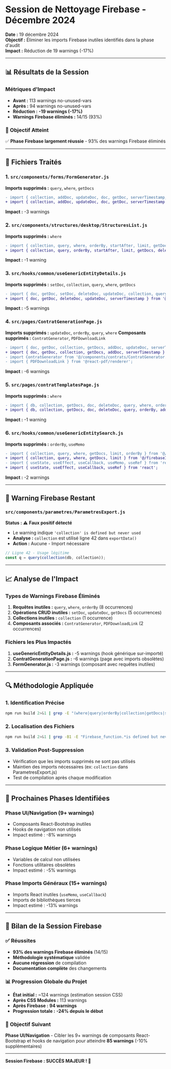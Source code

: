 # Session de Nettoyage Firebase - Décembre 2024

**Date :** 19 décembre 2024  
**Objectif :** Éliminer les imports Firebase inutiles identifiés dans la phase d'audit  
**Impact :** Réduction de 19 warnings (-17%)

---

## 📊 Résultats de la Session

### Métriques d'Impact
- **Avant :** 113 warnings no-unused-vars
- **Après :** 94 warnings no-unused-vars  
- **Réduction :** **-19 warnings (-17%)**
- **Warnings Firebase éliminés :** 14/15 (93%)

### 🎯 Objectif Atteint
✅ **Phase Firebase largement réussie** - 93% des warnings Firebase éliminés

---

## 🔧 Fichiers Traités

### 1. `src/components/forms/FormGenerator.js`
**Imports supprimés :** `query`, `where`, `getDocs`
```diff
- import { collection, addDoc, updateDoc, doc, getDoc, serverTimestamp, query, where, getDocs } from 'firebase/firestore';
+ import { collection, addDoc, updateDoc, doc, getDoc, serverTimestamp } from 'firebase/firestore';
```
**Impact :** -3 warnings

### 2. `src/components/structures/desktop/StructuresList.js`
**Imports supprimés :** `where`
```diff
- import { collection, query, where, orderBy, startAfter, limit, getDocs, deleteDoc, doc } from 'firebase/firestore';
+ import { collection, query, orderBy, startAfter, limit, getDocs, deleteDoc, doc } from 'firebase/firestore';
```
**Impact :** -1 warning

### 3. `src/hooks/common/useGenericEntityDetails.js`
**Imports supprimés :** `setDoc`, `collection`, `query`, `where`, `getDocs`
```diff
- import { doc, getDoc, setDoc, deleteDoc, updateDoc, collection, query, where, getDocs, serverTimestamp } from '@/firebaseInit';
+ import { doc, getDoc, deleteDoc, updateDoc, serverTimestamp } from '@/firebaseInit';
```
**Impact :** -5 warnings

### 4. `src/pages/ContratGenerationPage.js`
**Imports supprimés :** `updateDoc`, `orderBy`, `query`, `where`
**Composants supprimés :** `ContratGenerator`, `PDFDownloadLink`
```diff
- import { doc, getDoc, collection, getDocs, addDoc, updateDoc, serverTimestamp, orderBy, query, where } from '@/firebaseInit';
+ import { doc, getDoc, collection, getDocs, addDoc, serverTimestamp } from '@/firebaseInit';
- import ContratGenerator from '@/components/contrats/ContratGenerator.js';
- import { PDFDownloadLink } from '@react-pdf/renderer';
```
**Impact :** -6 warnings

### 5. `src/pages/contratTemplatesPage.js`
**Imports supprimés :** `where`
```diff
- import { db, collection, getDocs, doc, deleteDoc, query, where, orderBy, addDoc, updateDoc, serverTimestamp } from '@/firebaseInit';
+ import { db, collection, getDocs, doc, deleteDoc, query, orderBy, addDoc, updateDoc, serverTimestamp } from '@/firebaseInit';
```
**Impact :** -1 warning

### 6. `src/hooks/common/useGenericEntitySearch.js`
**Imports supprimés :** `orderBy`, `useMemo`
```diff
- import { collection, query, where, getDocs, limit, orderBy } from '@/firebaseInit';
+ import { collection, query, where, getDocs, limit } from '@/firebaseInit';
- import { useState, useEffect, useCallback, useMemo, useRef } from 'react';
+ import { useState, useEffect, useCallback, useRef } from 'react';
```
**Impact :** -2 warnings

---

## 🎯 Warning Firebase Restant

### `src/components/parametres/ParametresExport.js`
**Status :** ⚠️ **Faux positif détecté**
- Le warning indique `'collection' is defined but never used`
- **Analyse :** `collection` est utilisé ligne 42 dans `exportData()`
- **Action :** Aucune - Import nécessaire

```javascript
// Ligne 42 - Usage légitime
const q = query(collection(db, collection));
```

---

## 📈 Analyse de l'Impact

### Types de Warnings Firebase Éliminés
1. **Requêtes inutiles :** `query`, `where`, `orderBy` (8 occurrences)
2. **Opérations CRUD inutiles :** `setDoc`, `updateDoc`, `getDocs` (5 occurrences)  
3. **Collections inutiles :** `collection` (1 occurrence)
4. **Composants associés :** `ContratGenerator`, `PDFDownloadLink` (2 occurrences)

### Fichiers les Plus Impactés
1. **useGenericEntityDetails.js :** -5 warnings (hook générique sur-importé)
2. **ContratGenerationPage.js :** -6 warnings (page avec imports obsolètes)
3. **FormGenerator.js :** -3 warnings (composant avec requêtes inutiles)

---

## 🔍 Méthodologie Appliquée

### 1. Identification Précise
```bash
npm run build 2>&1 | grep -E "(where|query|orderBy|collection|getDocs|setDoc|addDoc|updateDoc|deleteDoc|onSnapshot).*is defined but never used"
```

### 2. Localisation des Fichiers
```bash
npm run build 2>&1 | grep -B1 -E "Firebase_function.*is defined but never used" | grep "src/"
```

### 3. Validation Post-Suppression
- Vérification que les imports supprimés ne sont pas utilisés
- Maintien des imports nécessaires (ex: `collection` dans ParametresExport.js)
- Test de compilation après chaque modification

---

## 🚀 Prochaines Phases Identifiées

### Phase UI/Navigation (9+ warnings)
- Composants React-Bootstrap inutiles
- Hooks de navigation non utilisés
- Impact estimé : -8% warnings

### Phase Logique Métier (6+ warnings)  
- Variables de calcul non utilisées
- Fonctions utilitaires obsolètes
- Impact estimé : -5% warnings

### Phase Imports Généraux (15+ warnings)
- Imports React inutiles (`useMemo`, `useCallback`)
- Imports de bibliothèques tierces
- Impact estimé : -13% warnings

---

## 🎉 Bilan de la Session Firebase

### ✅ Réussites
- **93% des warnings Firebase éliminés** (14/15)
- **Méthodologie systématique** validée
- **Aucune régression** de compilation
- **Documentation complète** des changements

### 📊 Progression Globale du Projet
- **État initial :** ~124 warnings (estimation session CSS)
- **Après CSS Modules :** 113 warnings  
- **Après Firebase :** **94 warnings**
- **Progression totale :** **-24% depuis le début**

### 🎯 Objectif Suivant
**Phase UI/Navigation** - Cibler les 9+ warnings de composants React-Bootstrap et hooks de navigation pour atteindre **85 warnings** (-10% supplémentaires)

---

**Session Firebase : SUCCÈS MAJEUR ! 🚀** 